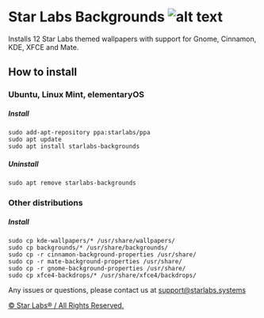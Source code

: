 # Star Labs Backgrounds ![alt text](https://cdn.shopify.com/s/files/1/2059/5897/files/Star_50x.png?v=1513954416 "Star Labs Systems")
Installs 12 Star Labs themed wallpapers with support for Gnome, Cinnamon, KDE, XFCE and Mate.

## How to install
### Ubuntu, Linux Mint, elementaryOS
##### Install
```
sudo add-apt-repository ppa:starlabs/ppa
sudo apt update
sudo apt install starlabs-backgrounds
```
##### Uninstall
```
sudo apt remove starlabs-backgrounds
```


### Other distributions
##### Install
```
sudo cp kde-wallpapers/* /usr/share/wallpapers/
sudo cp backgrounds/* /usr/share/backgrounds/
sudo cp -r cinnamon-background-properties /usr/share/
sudo cp -r mate-background-properties /usr/share/
sudo cp -r gnome-background-properties /usr/share/
sudo cp xfce4-backdrops/* /usr/share/xfce4/backdrops/
```

Any issues or questions, please contact us at [support@starlabs.systems](mailto:supportstarlabs.systems)

[© Star Labs® / All Rights Reserved.](https://starlabs.systems) 
